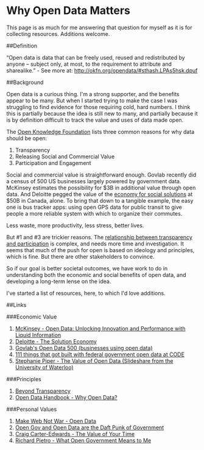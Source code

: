 Why Open Data Matters
=====================

This page is as much for me answering that question for myself as it is for collecting resources. Additions welcome.

##Definition

“Open data is data that can be freely used, reused and redistributed by anyone – subject only, at most, to the requirement to attribute and sharealike.” - See more at: http://okfn.org/opendata/#sthash.LPAs5hsk.dpuf

##Background

Open data is a curious thing. I'm a strong supporter, and the benefits appear to be many. But when I started trying to make the case I was struggling to find evidence for those requiring cold, hard numbers. I think this is partially because the idea is still new to many, and partially because it is by definition difficult to track the value and uses of data made open.

The [Open Knowledge Foundation](http://okfn.org/opendata/) lists three common reasons for why data should be open:

1. Transparency
2. Releasing Social and Commercial Value
3. Participation and Engagement

Social and commercial value is straightforward enough. Govlab recently did a census of 500 US businesses largely powered by government data. McKinsey estimates the possibility for $3B in additional value through open data. And Deloitte pegged the value of the [economy for social solutions](http://www.deloitte.com/view/en_CA/ca/insights/insights-and-issues/solutioneconomy/index.htm) at $50B in Canada, alone. To bring that down to a tangible example, the easy one is bus tracker apps: using open GPS data for public transit to give people a more reliable system with which to organize their commutes.

Less waste, more productivity, less stress, better lives.

But #1 and #3 are trickier reasons. The [relationship between transparency and participation](http://democracyspot.net/2013/06/19/does-transparency-lead-to-trust-some-evidence-on-the-subject/) is complex, and needs more time and investigation. It seems that much of the push for open is based on ideology and principles, which is fine. But there are other stakeholders to convince.

So if our goal is better societal outcomes, we have work to do in understanding both the economic and social benefits of open data, and developing a long-term lense on the idea.

I've started a list of resources, here, to which I'd love additions.

##Links

###Economic Value

1. [McKinsey - Open Data: Unlocking Innovation and Performance with Liquid Information](http://www.mckinsey.com/insights/business_technology/open_data_unlocking_innovation_and_performance_with_liquid_information) 
2. [Deloitte - The Solution Economy](http://www.deloitte.com/view/en_CA/ca/insights/insights-and-issues/solutioneconomy/index.htm)
3. [Govlab's Open Data 500 (businesses using open data)](http://thegovlab.org/wiki/Open_Data_500)
4. [111 things that got built with federal government open data at CODE](https://canadianopendataexperience.com/teams)
5. [Stephanie Piper - The Value of Open Data (Slideshare from the University of Waterloo)](http://www.slideshare.net/stephanie_piper/evaluating-open-data-26944330)

###Principles

1. [Beyond Transparency](https://github.com/codeforamerica/beyondtransparency)
2. [Open Data Handbook - Why Open Data?](http://opendatahandbook.org/en/why-open-data/)

###Personal Values
1. [Make Web Not War - Open Data](http://markmacdonnell.wordpress.com/2014/03/04/open-data-make-web-not-war/)
2. [Open Gov and Open Data are the Daft Punk of Government](http://www.youtube.com/watch?v=f9DtEUJwevo)
3. [Craig Carter-Edwards - The Value of Your Time](http://cce-wakata.blogspot.ca/2014/03/the-value-of-your-time.html)
4. [Richard Pietro - What Open Government Means to Me](http://myeinsteinjob.blogspot.ca/2012/05/what-open-government-means-to-me.html)

